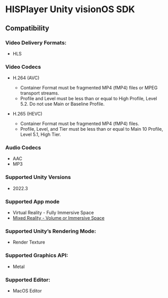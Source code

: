 # HISPlayer Unity visionOS SDK

## Compatibility

### Video Delivery Formats: 
* HLS

### Video Codecs
  * H.264 (AVC)
    * Container Format must be fragmented MP4 (fMP4) files or MPEG transport streams.
    * Profile and Level must be less than or equal to High Profile, Level 5.2. Do not use Main or Baseline Profile.

  * H.265 (HEVC)
    * Container Format must be fragmented MP4 (fMP4) files.
    * Profile, Level, and Tier must be less than or equal to Main 10 Profile, Level 5.1, High Tier.

### Audio Codecs
  * AAC
  * MP3

### Supported Unity Versions
* 2022.3

### Supported App mode
* Virtual Reality - Fully Immersive Space
* [Mixed Reality - Volume or Immersive Space](https://hisplayer.github.io/UnityVisionOS-SDK/#/mr-mode)

### Supported Unity’s Rendering Mode: 
* Render Texture

### Supported Graphics API:
* Metal

### Supported Editor:
* MacOS Editor
